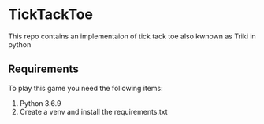 # TickTackToe

This repo contains an implementaion of tick tack toe also kwnown as Triki in python

## Requirements

To play this game you need the following items:

1. Python 3.6.9
2. Create a venv and install the requirements.txt



